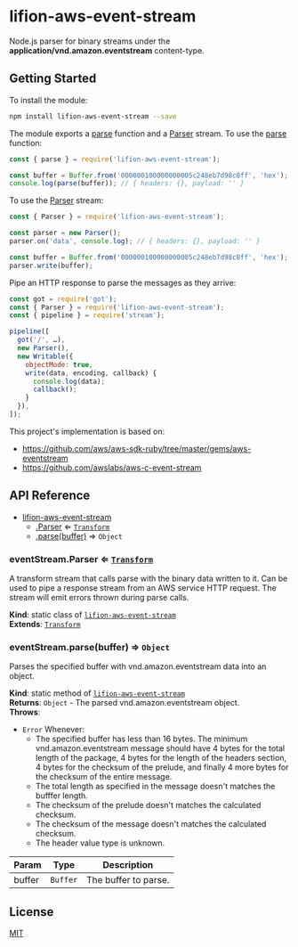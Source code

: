 # lifion-aws-event-stream

Node.js parser for binary streams under the **application/vnd.amazon.eventstream** content-type.

## Getting Started

To install the module:

```sh
npm install lifion-aws-event-stream --save
```

The module exports a [parse](#module_lifion-aws-event-stream.parse) function and a [Parser](#module_lifion-aws-event-stream.Parser) stream. To use the [parse](#module_lifion-aws-event-stream.parse) function:

```js
const { parse } = require('lifion-aws-event-stream');

const buffer = Buffer.from('000000100000000005c248eb7d98c8ff', 'hex');
console.log(parse(buffer)); // { headers: {}, payload: '' }
```

To use the [Parser](#module_lifion-aws-event-stream.Parser) stream:

```js
const { Parser } = require('lifion-aws-event-stream');

const parser = new Parser();
parser.on('data', console.log); // { headers: {}, payload: '' }

const buffer = Buffer.from('000000100000000005c248eb7d98c8ff', 'hex');
parser.write(buffer);
```

Pipe an HTTP response to parse the messages as they arrive:

```js
const got = require('got');
const { Parser } = require('lifion-aws-event-stream');
const { pipeline } = require('stream');

pipeline([
  got('/', …),
  new Parser(),
  new Writable({
    objectMode: true,
    write(data, encoding, callback) {
      console.log(data);
      callback();
    }
  }),
]);
```

This project's implementation is based on:

- https://github.com/aws/aws-sdk-ruby/tree/master/gems/aws-eventstream
- https://github.com/awslabs/aws-c-event-stream

## API Reference

- [lifion-aws-event-stream](#module_lifion-aws-event-stream)
  - [.Parser](#module_lifion-aws-event-stream.Parser) ⇐ [<code>Transform</code>](https://nodejs.org/dist/latest-v10.x/docs/api/stream.html#stream_class_stream_transform)
  - [.parse(buffer)](#module_lifion-aws-event-stream.parse) ⇒ <code>Object</code>

<a name="module_lifion-aws-event-stream.Parser"></a>

### eventStream.Parser ⇐ [<code>Transform</code>](https://nodejs.org/dist/latest-v10.x/docs/api/stream.html#stream_class_stream_transform)

A transform stream that calls parse with the binary data written to it. Can be used to pipe
a response stream from an AWS service HTTP request. The stream will emit errors thrown during
parse calls.

**Kind**: static class of [<code>lifion-aws-event-stream</code>](#module_lifion-aws-event-stream)  
**Extends**: [<code>Transform</code>](https://nodejs.org/dist/latest-v10.x/docs/api/stream.html#stream_class_stream_transform)  
<a name="module_lifion-aws-event-stream.parse"></a>

### eventStream.parse(buffer) ⇒ <code>Object</code>

Parses the specified buffer with vnd.amazon.eventstream data into an object.

**Kind**: static method of [<code>lifion-aws-event-stream</code>](#module_lifion-aws-event-stream)  
**Returns**: <code>Object</code> - The parsed vnd.amazon.eventstream object.  
**Throws**:

- <code>Error</code> Whenever:
  - The specified buffer has less than 16 bytes. The minimum vnd.amazon.eventstream message
    should have 4 bytes for the total length of the package, 4 bytes for the length of the
    headers section, 4 bytes for the checksum of the prelude, and finally 4 more bytes for
    the checksum of the entire message.
  - The total length as specified in the message doesn't matches the bufffer length.
  - The checksum of the prelude doesn't matches the calculated checksum.
  - The checksum of the message doesn't matches the calculated checksum.
  - The header value type is unknown.

| Param  | Type                | Description          |
| ------ | ------------------- | -------------------- |
| buffer | <code>Buffer</code> | The buffer to parse. |

## License

[MIT](./LICENSE)
